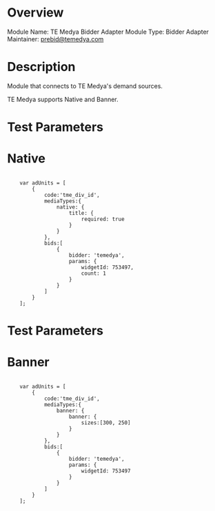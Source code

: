 # Overview

Module Name: TE Medya Bidder Adapter
Module Type: Bidder Adapter
Maintainer: prebid@temedya.com

# Description

Module that connects to TE Medya's demand sources.

TE Medya supports Native and Banner. 


# Test Parameters
# Native
```

    var adUnits = [
        {
            code:'tme_div_id',
            mediaTypes:{
                native: {
                    title: {
                        required: true
                    }
                }
            },
            bids:[
                {
                    bidder: 'temedya',
                    params: {
                        widgetId: 753497,
                        count: 1
                    }
                }
            ]
        }
    ];
```
# Test Parameters
# Banner
```

    var adUnits = [
        {
            code:'tme_div_id',
            mediaTypes:{
                banner: {
                    banner: {
                        sizes:[300, 250]
                    }
                }
            },
            bids:[
                {
                    bidder: 'temedya',
                    params: {
                        widgetId: 753497
                    }
                }
            ]
        }
    ];
```